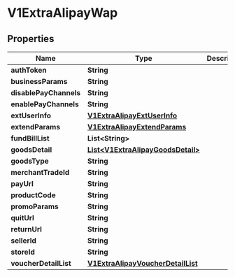 
# V1ExtraAlipayWap

## Properties
Name | Type | Description | Notes
------------ | ------------- | ------------- | -------------
**authToken** | **String** |  |  [optional]
**businessParams** | **String** |  |  [optional]
**disablePayChannels** | **String** |  |  [optional]
**enablePayChannels** | **String** |  |  [optional]
**extUserInfo** | [**V1ExtraAlipayExtUserInfo**](V1ExtraAlipayExtUserInfo.md) |  |  [optional]
**extendParams** | [**V1ExtraAlipayExtendParams**](V1ExtraAlipayExtendParams.md) |  |  [optional]
**fundBillList** | **List&lt;String&gt;** |  |  [optional]
**goodsDetail** | [**List&lt;V1ExtraAlipayGoodsDetail&gt;**](V1ExtraAlipayGoodsDetail.md) |  |  [optional]
**goodsType** | **String** |  |  [optional]
**merchantTradeId** | **String** |  |  [optional]
**payUrl** | **String** |  |  [optional]
**productCode** | **String** |  |  [optional]
**promoParams** | **String** |  |  [optional]
**quitUrl** | **String** |  |  [optional]
**returnUrl** | **String** |  |  [optional]
**sellerId** | **String** |  |  [optional]
**storeId** | **String** |  |  [optional]
**voucherDetailList** | [**V1ExtraAlipayVoucherDetailList**](V1ExtraAlipayVoucherDetailList.md) |  |  [optional]



